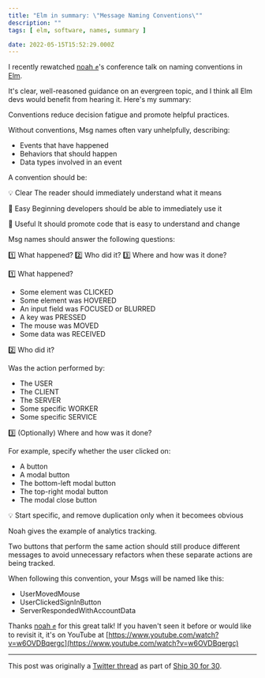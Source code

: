 ```yaml
---
title: "Elm in summary: \"Message Naming Conventions\""
description: ""
tags: [ elm, software, names, summary ]

date: 2022-05-15T15:52:29.000Z
---
```


I recently rewatched [noah ✊](https://twitter.com/noahzgordon)'s conference talk on naming conventions in [Elm](https://twitter.com/elmlang).

It's clear, well-reasoned guidance on an evergreen topic, and I think all Elm devs would benefit from hearing it. Here's my summary:

Conventions reduce decision fatigue and promote helpful practices.

Without conventions, Msg names often vary unhelpfully, describing:
- Events that have happened
- Behaviors that should happen
- Data types involved in an event

A convention should be:

💡 Clear
The reader should immediately understand what it means

💁 Easy
Beginning developers should be able to immediately use it

🔧 Useful
It should promote code that is easy to understand and change

Msg names should answer the following questions:

1️⃣ What happened?
2️⃣ Who did it?
3️⃣ Where and how was it done?

1️⃣ What happened?

- Some element was CLICKED
- Some element was HOVERED
- An input field was FOCUSED or BLURRED
- A key was PRESSED
- The mouse was MOVED
- Some data was RECEIVED

2️⃣ Who did it?

Was the action performed by:
- The USER
- The CLIENT
- The SERVER
- Some specific WORKER
- Some specific SERVICE

3️⃣ (Optionally) Where and how was it done?

For example, specify whether the user clicked on:
- A button
- A modal button
- The bottom-left modal button
- The top-right modal button
- The modal close button

💡 Start specific, and remove duplication only when it becomees obvious

Noah gives the example of analytics tracking.

Two buttons that perform the same action should still produce different messages to avoid unnecessary refactors when these separate actions are being tracked.

When following this convention, your Msgs will be named like this:

- UserMovedMouse
- UserClickedSignInButton
- ServerRespondedWithAccountData

Thanks [noah ✊](https://twitter.com/noahzgordon) for this great talk! If you haven't seen it before or would like to revisit it, it's on YouTube at [https://www.youtube.com/watch?v=w6OVDBqergc](https://www.youtube.com/watch?v=w6OVDBqergc)

---

This post was originally a [Twitter thread](https://twitter.com/DuncanMalashock/status/1525866716164767744) as part of [Ship 30 for 30](https://www.ship30for30.com/).